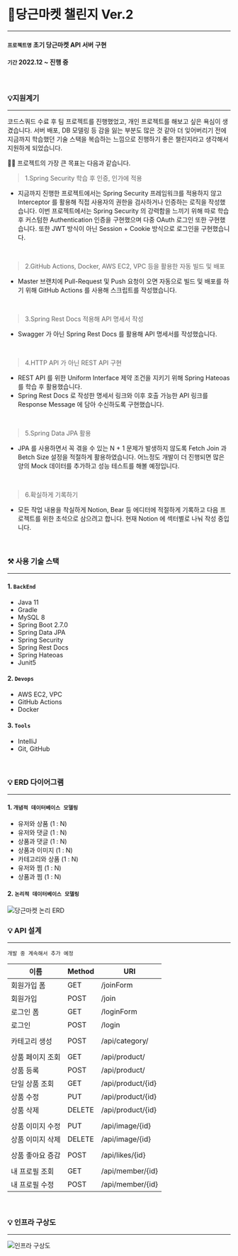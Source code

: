 # 🥕당근마켓 챌린지 Ver.2

---
#### `프로젝트명` 초기 당근마켓 API 서버 구현
#### `기간` 2022.12 ~ 진행 중

<br>

### 💡지원계기

---
코드스쿼드 수료 후 팀 프로젝트를 진행했었고, 개인 프로젝트를 해보고 싶은 욕심이 생겼습니다. 서버 배포, DB 모델링 등 감을 잃는 부분도 많은 것 같아
더 잊어버리기 전에 지금까지 학습했던 기술 스택을 복습하는 느낌으로 진행하기 좋은 챌린지라고 생각해서 지원하게 되었습니다. 

💁🏻 프로젝트의 가장 큰 목표는 다음과 같습니다.
> 1.Spring Security 학습 후 인증, 인가에 적용
- 지금까지 진행한 프로젝트에서는 Spring Security 프레임워크를 적용하지 않고 Interceptor 를 활용해 직접 사용자의 권한을 검사하거나 인증하는 로직을
    작성했습니다. 이번 프로젝트에서는 Spring Security 의 강력함을 느끼기 위해 따로 학습 후 커스텀한 Authentication 인증을 구현했으며 다중 OAuth 로그인 또한 구현했습니다.
    또한 JWT 방식이 아닌 Session + Cookie 방식으로 로그인을 구현했습니다.
<br>

> 2.GitHub Actions, Docker, AWS EC2, VPC 등을 활용한 자동 빌드 및 배포
- Master 브랜치에 Pull-Request 및 Push 요청이 오면 자동으로 빌드 및 배포를 하기 위해 GitHub Actions 를 사용해 스크립트를 작성했습니다.  
<br>

> 3.Spring Rest Docs 적용해 API 명세서 작성
- Swagger 가 아닌 Spring Rest Docs 를 활용해 API 명세서를 작성했습니다.
<br>

> 4.HTTP API 가 아닌 REST API 구현
- REST API 를 위한 Uniform Interface 제약 조건을 지키기 위해 Spring Hateoas 를 학습 후 활용했습니다.
- Spring Rest Docs 로 작성한 명세서 링크와 이후 호출 가능한 API 링크를 Response Message 에 담아 수신하도록 구현했습니다.     
<br>

> 5.Spring Data JPA 활용
- JPA 를 사용하면서 꼭 겪을 수 있는 N + 1 문제가 발생하지 않도록 Fetch Join 과 Betch Size 설정을 적절하게 활용하였습니다. 어느정도 개발이 더 진행되면
    많은 양의 Mock 데이터를 추가하고 성능 테스트를 해볼 예정입니다.
<br>

> 6.확실하게 기록하기
- 모든 작업 내용을 착실하게 Notion, Bear 등 에디터에 적절하게 기록하고 다음 프로젝트를 위한 초석으로 삼으려고 합니다. 현재 Notion 에 섹터별로 나눠 작성 중입니다.
<br>

  
### ⚒ 사용 기술 스택

---
#### 1. `BackEnd`
   - Java 11
   - Gradle
   - MySQL 8
   - Spring Boot 2.7.0
   - Spring Data JPA
   - Spring Security
   - Spring Rest Docs
   - Spring Hateoas
   - Junit5
   
#### 2. `Devops`
   - AWS EC2, VPC
   - GitHub Actions
   - Docker

#### 3. `Tools`
   - IntelliJ
   - Git, GitHub
   
<br>

### 💡 ERD 다이어그램

---
#### 1. `개념적 데이터베이스 모델링`
- 유저와 상품 (1 : N)
- 유저와 댓글 (1 : N)
- 상품과 댓글 (1 : N)
- 상품과 이미지 (1 : N)
- 카테고리와 상품 (1 : N)
- 유저와 찜 (1 : N)
- 상품과 찜 (1 : N)

#### 2. `논리적 데이터베이스 모델링`
![당근마켓 논리 ERD](https://user-images.githubusercontent.com/79444040/214768331-918860b5-4075-4f6e-b1c5-b1ca4dfd506f.png)
<br>

### 💡 API 설계

---
`개발 중 계속해서 추가 예정`
<br>


| 이름        | Method | URI                    |
|-----------|--------|------------------------|
| 회원가입 폼    | GET    | /joinForm              |
| 회원가입      | POST   | /join                  |
| 로그인 폼     | GET    | /loginForm             |
| 로그인       | POST   | /login                 |
|           |        |                        |
| 카테고리 생성       | POST   | /api/category/                 
|           |        |                        |
| 상품 페이지 조회 | GET    | /api/product/           |
| 상품 등록     | POST   | /api/product/           |
| 단일 상품 조회  | GET    | /api/product/{id}      |
| 상품 수정     | PUT   | /api/product/{id}      |
| 상품 삭제     | DELETE | /api/product/{id}      |
|           |        |                        |
| 상품 이미지 수정 | PUT   | /api/image/{id}        |
| 상품 이미지 삭제 | DELETE | /api/image/{id}        |
|           |        |                        |
| 상품 좋아요 증감 | POST   | /api/likes/{id}        |
|           |        |                        |
| 내 프로필 조회  | GET    | /api/member/{id} |
| 내 프로필 수정  | POST   | /api/member/{id} |

<br>

### 💡 인프라 구상도

---
![인프라 구상도](https://user-images.githubusercontent.com/79444040/214770560-23950b1b-54b4-474e-94f4-4c8ce32101ac.png)
